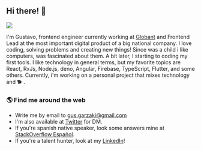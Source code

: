 ## Hi there! 👋

![](https://img.shields.io/github/stars/gugadev?style=social)

I'm Gustavo, frontend engineer currently working at [Globant](https://globant.com) and Frontend Lead at the most important digital product of a big national company. I love coding, solving problems and creating new things! Since was a child i like computers, was fascinated about them. A bit later, I starting to coding my first tools. I like technology in general terms, but my favorite topics are React, RxJs, Node.js, deno, Angular, Firebase, TypeScript, Flutter, and some others. Currently, i'm working on a personal project that mixes technology and 🐕 .

### 🌎 Find me around the web 

- Write me by email to gus.garzaki@gmail.com
- I'm also available at [Twitter](https://twitter.com/gugadev) for DM.
- If you're spanish native speaker, look some answers mine at [StackOverflow Español](https://es.stackoverflow.com/users/26302/gugadev?tab=answers).
- If you're a talent hunter, look at my [LinkedIn](https://www.linkedin.com/in/gugadev/)!
